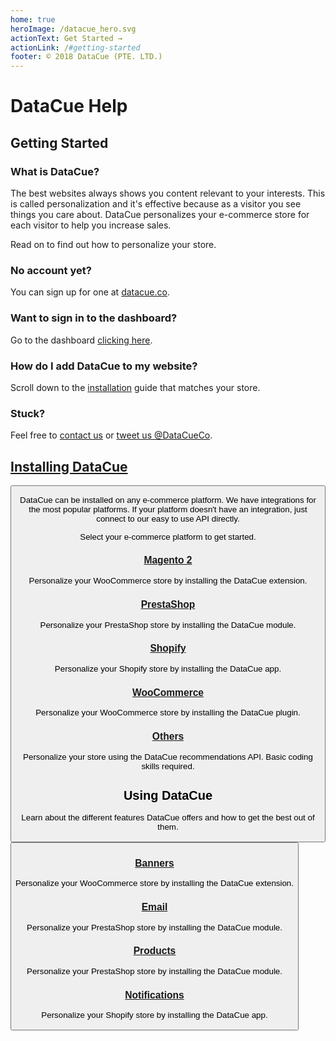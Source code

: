 ```yaml
---
home: true
heroImage: /datacue_hero.svg
actionText: Get Started →
actionLink: /#getting-started
footer: © 2018 DataCue (PTE. LTD.)
---
```


# DataCue Help

## Getting Started

### What is DataCue?

The best websites always shows you content relevant to your interests. This is called personalization and it's effective because as a visitor you see things you care about. DataCue personalizes your e-commerce store for each visitor to help you increase sales.

Read on to find out how to personalize your store.

### No account yet?

You can sign up for one at [datacue.co](https://app.datacue.co/en/sign-up).

### Want to sign in to the dashboard?

Go to the dashboard [clicking here](https://app.datacue.co/).

### How do I add DataCue to my website?

Scroll down to the [installation](#installing-datacue) guide that matches your store.

### Stuck?

Feel free to [contact us](https://datacue.co/contact) or [tweet us @DataCueCo](https://twitter.com/datacueco).

## [Installing DataCue](/install)

<Button text="Installation Guide" link="/install" />

DataCue can be installed on any e-commerce platform. We have integrations for the most popular platforms. If your platform doesn't have an integration, just connect to our easy to use API directly.

Select your e-commerce platform to get started.

### [Magento 2](/install/magento)

Personalize your WooCommerce store by installing the DataCue extension.

### [PrestaShop](/install/prestashop/)

Personalize your PrestaShop store by installing the DataCue module.

### [Shopify](/install/shopify/)

Personalize your Shopify store by installing the DataCue app.

### [WooCommerce](/install/woocommerce/)

Personalize your WooCommerce store by installing the DataCue plugin.

### [Others](/custom/)

Personalize your store using the DataCue recommendations API. Basic coding skills required.


## Using DataCue

Learn about the different features DataCue offers and how to get the best out of them.

<Button text="User Guide" link="/guide" />

### [Banners](/banners)

Personalize your WooCommerce store by installing the DataCue extension.

### [Email](/email)

Personalize your PrestaShop store by installing the DataCue module.

### [Products](/products)

Personalize your PrestaShop store by installing the DataCue module.

### [Notifications](/notifications/)

Personalize your Shopify store by installing the DataCue app.